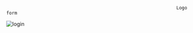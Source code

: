                                                                    Logo form
 
![login](https://user-images.githubusercontent.com/66681577/181094878-2500ec69-d569-40af-a3d8-e1fd27a5f6c7.PNG)
